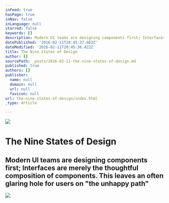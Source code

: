 ```yaml
---
inFeed: true
hasPage: true
inNav: false
inLanguage: null
starred: false
keywords: []
description: Modern UI teams are designing components first; Interfaces are merely the thoughtful composition of components. This leaves an often glaring hole for users on “the unhappy path” 
datePublished: '2016-02-11T20:45:37.663Z'
dateModified: '2016-02-11T20:45:36.422Z'
title: The Nine States of Design
author: []
sourcePath: _posts/2016-02-11-the-nine-states-of-design.md
published: true
authors: []
publisher:
  name: null
  domain: null
  url: null
  favicon: null
url: the-nine-states-of-design/index.html
_type: Article

---
```

![](https://the-grid-user-content.s3-us-west-2.amazonaws.com/99c7e126-d9ca-4216-a236-cd918659e3f4.png)

# The Nine States of Design

## Modern UI teams are designing components first; Interfaces are merely the thoughtful composition of components. This leaves an often glaring hole for users on "the unhappy path"
![](https://the-grid-user-content.s3-us-west-2.amazonaws.com/4e807c60-1348-44a9-9c77-ad22eb0aa140.png)
